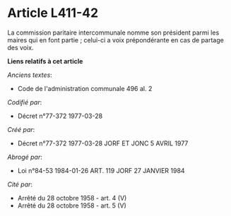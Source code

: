 # Article L411-42

La commission paritaire intercommunale nomme son président parmi les maires qui en font partie ; celui-ci a voix
prépondérante en cas de partage des voix.

**Liens relatifs à cet article**

_Anciens textes_:

  - Code de l'administration communale 496 al. 2

_Codifié par_:

  - Décret n°77-372 1977-03-28

_Créé par_:

  - Décret n°77-372 1977-03-28 JORF ET JONC 5 AVRIL 1977

_Abrogé par_:

  - Loi n°84-53 1984-01-26 ART. 119 JORF 27 JANVIER 1984

_Cité par_:

  - Arrêté du 28 octobre 1958 - art. 4 (V)
  - Arrêté du 28 octobre 1958 - art. 5 (V)

